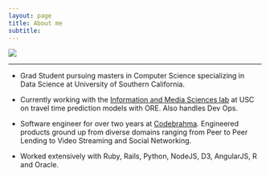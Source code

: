 ```yaml
---
layout: page
title: About me
subtitle:
---
```

<p class="text-center">
  <img src="http://s.gravatar.com/avatar/d05f735a66ad462117c508878fea735f?s=300" class="img-circle" />
</p>

<hr />

- Grad Student pursuing masters in Computer Science specializing in Data Science at University of Southern California.

- Currently working with the [Information and Media Sciences lab](http://imsc.usc.edu) at USC on travel time prediction models with ORE. Also handles Dev Ops.

- Software engineer for over two years at [Codebrahma](http://codebrahma.com). Engineered products ground up from diverse domains ranging from Peer to Peer Lending to Video Streaming and Social Networking.

- Worked extensively with Ruby, Rails, Python, NodeJS, D3, AngularJS, R and Oracle.
